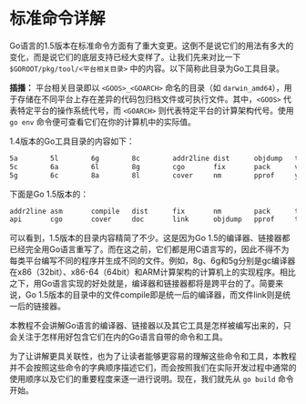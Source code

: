 # 标准命令详解

Go语言的1.5版本在标准命令方面有了重大变更。这倒不是说它们的用法有多大的变化，而是说它们的底层支持已经大变样了。让我们先来对比一下 `$GOROOT/pkg/tool/<平台相关目录>` 中的内容。以下简称此目录为Go工具目录。

**插播：** 平台相关目录即以 `<GOOS>_<GOARCH>` 命名的目录（如 `darwin_amd64`），用于存储在不同平台上存在差异的代码包归档文件或可执行文件。其中，`<GOOS>` 代表特定平台的操作系统代号，而 `<GOARCH>` 则代表特定平台的计算架构代号。使用 `go env` 命令便可查看它们在你的计算机中的实际值。

1.4版本的Go工具目录的内容如下：

```bash
5a        5l        6g        8c        addr2line dist      objdump   tour
5c        6a        6l        8g        cgo       fix       pack      vet
5g        6c        8a        8l        cover     nm        pprof     yacc
```

下面是Go 1.5版本的：

```bash
addr2line asm       compile   dist      fix       nm        pack      tour      vet
api       cgo       cover     doc       link      objdump   pprof     trace     yacc
```

可以看到，1.5版本的目录内容精简了不少。这是因为Go 1.5的编译器、链接器都已经完全用Go语言重写了。而在这之前，它们都是用C语言写的，因此不得不为每类平台编写不同的程序并生成不同的文件。例如，8g、6g和5g分别是gc编译器在x86（32bit）、x86-64（64bit）和ARM计算架构的计算机上的实现程序。相比之下，用Go语言实现的好处就是，编译器和链接器都将是跨平台的了。简要来说，Go 1.5版本的目录中的文件compile即是统一后的编译器，而文件link则是统一后的链接器。

本教程不会讲解Go语言的编译器、链接器以及其它工具是怎样被编写出来的，只会关注于怎样用好包含它们在内的Go语言自带的命令和工具。

为了让讲解更具关联性，也为了让读者能够更容易的理解这些命令和工具，本教程并不会按照这些命令的字典顺序描述它们，而会按照我们在实际开发过程中通常的使用顺序以及它们的重要程度来逐一进行说明。现在，我们就先从 `go build` 命令开始。
